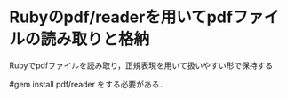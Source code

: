 # Rubyのpdf/readerを用いてpdfファイルの読み取りと格納
Rubyでpdfファイルを読み取り，正規表現を用いて扱いやすい形で保持する

#gem install pdf/reader
をする必要がある．
